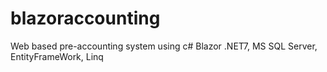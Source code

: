 # blazoraccounting
Web based pre-accounting system using c# Blazor .NET7, MS SQL Server, EntityFrameWork, Linq
